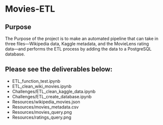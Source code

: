 # Movies-ETL
## Purpose
The Purpose of the project is to make an automated pipeline that can take in three files—Wikipedia data, Kaggle metadata, and the MovieLens rating data—and performs the ETL process by adding the data to a PostgreSQL database.

## Please see the deliverables below:
- ETL_function_test.ipynb
- ETL_clean_wiki_movies.ipynb
- Challenges/ETL_clean_kaggle_data.ipynb
- Challenges/ETL_create_database.ipynb
- Resources/wikipedia_movies.json
- Resources/movies_metadata.csv
- Resources/movies_query.png
- Resources/ratings_query.png